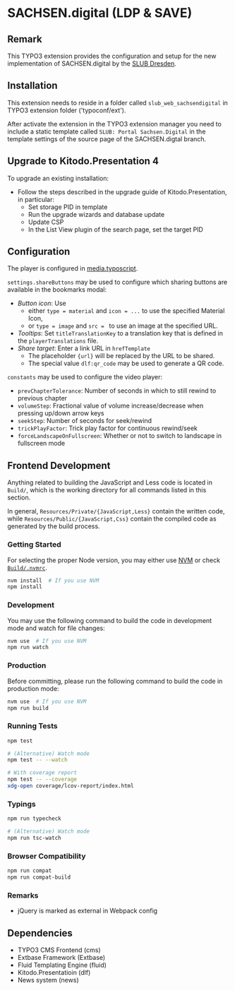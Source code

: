 # SACHSEN.digital (LDP & SAVE)

## Remark

This TYPO3 extension provides the configuration and setup for the new implementation of SACHSEN.digital by the [SLUB Dresden](https://www.slub-dresden.de).

##  Installation
This extension needs to reside in a folder called `slub_web_sachsendigital` in TYPO3 extension folder ('typoconf/ext').

After activate the extension in the TYPO3 extension manager you need to include a static template called `SLUB: Portal Sachsen.Digital` in the template settings of the source page of the SACHSEN.digtal branch.

## Upgrade to Kitodo.Presentation 4

To upgrade an existing installation:

- Follow the steps described in the upgrade guide of Kitodo.Presentation, in particular:
  - Set storage PID in template
  - Run the upgrade wizards and database update
  - Update CSP
  - In the List View plugin of the search page, set the target PID

## Configuration

The player is configured in [media.typoscript](Configuration/TypoScript/Plugins/media.typoscript).

`settings.shareButtons` may be used to configure which sharing buttons are
available in the bookmarks modal:

- *Button icon*: Use
  - either `type = material` and `icon = ...` to use the specified Material Icon,
  - or `type = image` and `src = ` to use an image at the specified URL.
- *Tooltips*: Set `titleTranslationKey` to a translation key that is defined in
  the `playerTranslations` file.
- *Share target*: Enter a link URL in `hrefTemplate`
  - The placeholder `{url}` will be replaced by the URL to be shared.
  - The special value `dlf:qr_code` may be used to generate a QR code.

`constants` may be used to configure the video player:

- `prevChapterTolerance`: Number of seconds in which to still rewind to previous chapter
- `volumeStep`: Fractional value of volume increase/decrease when pressing up/down arrow keys
- `seekStep`: Number of seconds for seek/rewind
- `trickPlayFactor`: Trick play factor for continuous rewind/seek
- `forceLandscapeOnFullscreen`: Whether or not to switch to landscape in fullscreen mode

## Frontend Development

Anything related to building the JavaScript and Less code is located in `Build/`, which is the working directory for all commands listed in this section.

In general, `Resources/Private/{JavaScript,Less}` contain the written code, while `Resources/Public/{JavaScript,Css}` contain the compiled code as generated by the build process.

### Getting Started

For selecting the proper Node version, you may either use [NVM](https://github.com/nvm-sh/nvm) or check [`Build/.nvmrc`](./Build/.nvmrc).

```bash
nvm install  # If you use NVM
npm install
```

### Development

You may use the following command to build the code in development mode and watch for file changes:

```bash
nvm use  # If you use NVM
npm run watch
```

### Production

Before committing, please run the following command to build the code in production mode:

```bash
nvm use  # If you use NVM
npm run build
```

### Running Tests

```bash
npm test

# (Alternative) Watch mode
npm test -- --watch

# With coverage report
npm test -- --coverage
xdg-open coverage/lcov-report/index.html
```

### Typings

```bash
npm run typecheck

# (Alternative) Watch mode
npm run tsc-watch
```

### Browser Compatibility

```bash
npm run compat
npm run compat-build
```

### Remarks

- jQuery is marked as external in Webpack config

## Dependencies

- TYPO3 CMS Frontend (cms)
- Extbase Framework (Extbase)
- Fluid Templating Engine (fluid)
- Kitodo.Presentatioin (dlf)
- News system (news)
